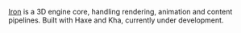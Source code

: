 [Iron](http://iron3d.org) is a 3D engine core, handling rendering, animation and content pipelines. Built with Haxe and Kha, currently under development.
